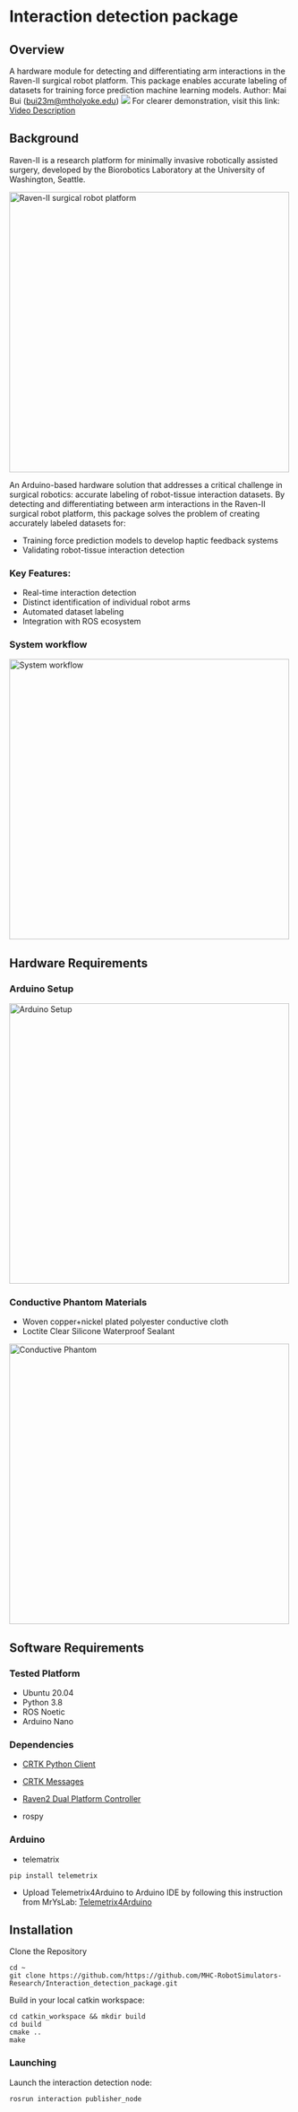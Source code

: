 # Interaction detection package

## Overview
A hardware module for detecting and differentiating arm interactions in the Raven-II surgical robot platform. This package enables accurate labeling of datasets for training force prediction machine learning models.
Author: Mai Bui (bui23m@mtholyoke.edu)
![](https://github.com/MHC-RobotSimulators-Research/Interaction_detection_package/blob/main/assets/Interaction.gif)
For clearer demonstration, visit this link: [Video Description](https://youtu.be/wmM0a1F54_w)
## Background
Raven-II is a research platform for minimally invasive robotically assisted surgery, developed by the Biorobotics Laboratory at the University of Washington, Seattle.

<img src="https://github.com/user-attachments/assets/86c70b14-0580-475d-8ea6-ca7c4a751bcd" width="500" alt="Raven-II surgical robot platform" />

An Arduino-based hardware solution that addresses a critical challenge in surgical robotics: accurate labeling of robot-tissue interaction datasets. By detecting and differentiating between arm interactions in the Raven-II surgical robot platform, this package solves the problem of creating accurately labeled datasets for:

* Training force prediction models to develop haptic feedback systems
* Validating robot-tissue interaction detection

### Key Features:

* Real-time interaction detection
* Distinct identification of individual robot arms
* Automated dataset labeling
* Integration with ROS ecosystem

### System workflow

<img src="https://github.com/user-attachments/assets/73ef2092-11c9-4b7b-8c51-71446af26d10" width="500" alt="System workflow" />

## Hardware Requirements
### Arduino Setup

<img src="https://github.com/user-attachments/assets/43ad7e48-0bda-453c-a99d-495ce9cd3be2" width="500" alt="Arduino Setup" />

### Conductive Phantom Materials
* Woven copper+nickel plated polyester conductive cloth
* Loctite Clear Silicone Waterproof Sealant

<img src="https://github.com/user-attachments/assets/5e157052-6179-45c9-825f-b847e90b65aa" width="500" alt="Conductive Phantom" />

## Software Requirements
### Tested Platform
* Ubuntu 20.04
* Python 3.8
* ROS Noetic
* Arduino Nano
### Dependencies   
* [CRTK Python Client](https://github.com/collaborative-robotics/crtk_python_client)

* [CRTK Messages](https://github.com/collaborative-robotics/crtk_msgs)

* [Raven2 Dual Platform Controller](https://github.com/MHC-RobotSimulators-Research/Raven2_Dual_Platform_Controller)
* rospy
### Arduino 
* telematrix
~~~
pip install telemetrix
~~~
* Upload Telemetrix4Arduino to Arduino IDE by following this instruction from MrYsLab: <a href="https://mryslab.github.io/telemetrix/telemetrix4arduino/" target="_blank">Telemetrix4Arduino</a>

## Installation
Clone the Repository
~~~
cd ~
git clone https://github.com/https://github.com/MHC-RobotSimulators-Research/Interaction_detection_package.git
~~~
Build in your local catkin workspace:
~~~
cd catkin_workspace && mkdir build
cd build
cmake ..
make
~~~
### Launching
Launch the interaction detection node:
~~~
rosrun interaction publisher_node
~~~
